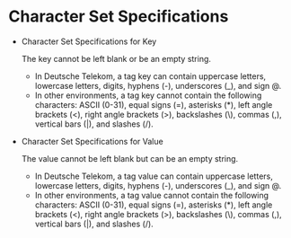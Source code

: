# Character Set Specifications<a name="EN-US_TOPIC_0193631108"></a>

-   Character Set Specifications for Key

    The key cannot be left blank or be an empty string.

    -   In Deutsche Telekom, a tag key can contain uppercase letters, lowercase letters, digits, hyphens \(-\), underscores \(\_\), and sign @.
    -   In other environments, a tag key cannot contain the following characters: ASCII \(0-31\), equal signs \(=\), asterisks \(\*\), left angle brackets \(<\), right angle brackets \(\>\), backslashes \(\\\), commas \(,\), vertical bars \(|\), and slashes \(/\).

-   Character Set Specifications for Value

    The value cannot be left blank but can be an empty string.

    -   In Deutsche Telekom, a tag value can contain uppercase letters, lowercase letters, digits, hyphens \(-\), underscores \(\_\), and sign @.
    -   In other environments, a tag value cannot contain the following characters: ASCII \(0-31\), equal signs \(=\), asterisks \(\*\), left angle brackets \(<\), right angle brackets \(\>\), backslashes \(\\\), commas \(,\), vertical bars \(|\), and slashes \(/\).


